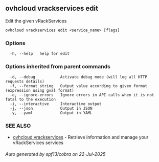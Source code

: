 ## ovhcloud vrackservices edit

Edit the given vRackServices

```
ovhcloud vrackservices edit <service_name> [flags]
```

### Options

```
  -h, --help   help for edit
```

### Options inherited from parent commands

```
  -d, --debug           Activate debug mode (will log all HTTP requests details)
  -f, --format string   Output value according to given format (expression using gval format)
  -e, --ignore-errors   Ignore errors in API calls when it is not fatal to the execution
  -i, --interactive     Interactive output
  -j, --json            Output in JSON
  -y, --yaml            Output in YAML
```

### SEE ALSO

* [ovhcloud vrackservices](ovhcloud_vrackservices.md)	 - Retrieve information and manage your vRackServices services

###### Auto generated by spf13/cobra on 22-Jul-2025
